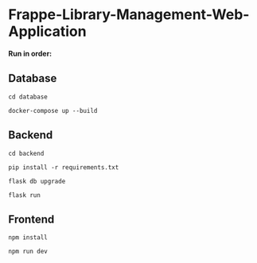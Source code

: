 # Frappe-Library-Management-Web-Application

**Run in order:**

## Database
```
cd database
```
```
docker-compose up --build
```

## Backend
```
cd backend
```
```
pip install -r requirements.txt
```
```
flask db upgrade
```
```
flask run
```
## Frontend
```
npm install
```
```
npm run dev
```

